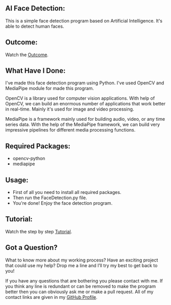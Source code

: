 ## AI Face Detection:
This is a simple face detection program based on Artificial Intelligence. It's able to detect human faces.


## Outcome:
Watch the <a href="#">Outcome</a>.


## What Have I Done:
I've made this face detection program using Python. I've used OpenCV and MediaPipe module for made this program.

OpenCV is a library used for computer vision applications. With help of OpenCV, we can build an enormous number of applications that work better in real-time. Mainly it's used for image and video processing.

MediaPipe is a framework mainly used for building audio, video, or any time series data. With the help of the MediaPipe framework, we can build very impressive pipelines for different media processing functions.


## Required Packages:
- opencv-python
- mediapipe


## Usage:
- First of all you need to install all required packages. 
- Then run the FaceDetection.py file.
- You're done! Enjoy the face detection program.


## Tutorial:
Watch the step by step <a href="#">Tutorial</a>.


## Got a Question?
What to know more about my working process? Have an exciting project that could use my help? Drop me a line and I’ll try my best to get back to you!

If you have any questions that are bothering you please contact with me. If you think any line is redundant or can be removed to make the program better then you can obviously ask me or make a pull request. All of my contact links are given in my <a href="https://github.com/mdrakibulislam-zero/"> GitHub Profile</a>.
